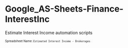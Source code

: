 # Google_AS-Sheets-Finance-InterestInc
Estimate Interest Income automation scripts

<sup><sub>Spreadsheet Name: `Estimated Interest Income - Brokerages`</sup></sub>
